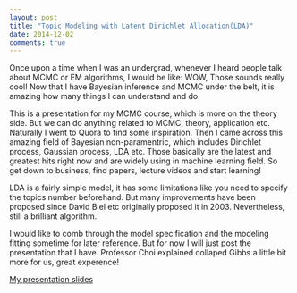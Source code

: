```yaml
---
layout: post
title: "Topic Modeling with Latent Dirichlet Allocation(LDA)"
date: 2014-12-02
comments: true
---
```



Once upon a time when I was an undergrad, whenever I heard people talk about MCMC or EM algorithms, I would be like: WOW, Those sounds really cool!  Now that I have Bayesian inference and MCMC under the belt, it is amazing how many things I can understand and do.

This is a presentation for my MCMC course, which is more on the theory side. But we can do anything related to MCMC, theory, application etc. Naturally I went to Quora to find some inspiration. Then I came across this amazing field of Bayesian non-paramentric, which includes Dirichlet process, Gaussian process, LDA etc. Those basically are the latest and greatest hits right now and are widely using in machine learning field. So get down to business, find papers, lecture videos and start learning!

LDA is a fairly simple model, it has some limitations like you need to specify the topics number beforehand. But many improvements have been proposed since David Biel etc originally proposed it in 2003. Nevertheless, still a brilliant algorithm. 

I would like to comb through the model specification and the modeling fitting sometime for later reference. But for now I will just post the presentation that I have. Professor Choi explained collaped Gibbs a little bit more for us, great experence! 

[My presentation slides](https://s3-us-west-1.amazonaws.com/yu.public/YuPei_stat280.pdf)